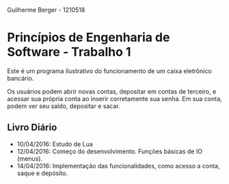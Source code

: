 Guilherme Berger - 1210518

# Princípios de Engenharia de Software - Trabalho 1

Este é um programa ilustrativo do funcionamento de um caixa eletrônico bancário.

Os usuários podem abrir novas contas, depositar em contas de terceiro, e acessar sua própria conta
ao inserir corretamente sua senha. Em sua conta, podem ver seu saldo, depositar e sacar.


## Livro Diário

* 10/04/2016: Estudo de Lua
* 12/04/2016: Começo do desenvolvimento. Funções básicas de IO (menus).
* 14/04/2016: Implementação das funcionalidades, como acesso a conta, saque e depósito.
